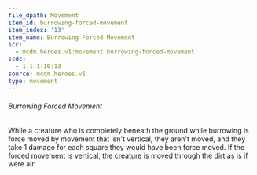 ```yaml
---
file_dpath: Movement
item_id: burrowing-forced-movement
item_index: '13'
item_name: Burrowing Forced Movement
scc:
  - mcdm.heroes.v1:movement:burrowing-forced-movement
scdc:
  - 1.1.1:10:13
source: mcdm.heroes.v1
type: movement
---
```


###### Burrowing Forced Movement

While a creature who is completely beneath the ground while burrowing is force moved by movement that isn't vertical, they aren't moved, and they take 1 damage for each square they would have been force moved. If the forced movement is vertical, the creature is moved through the dirt as is if were air.
